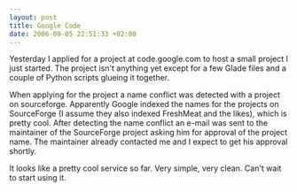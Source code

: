 ```yaml
--- 
layout: post
title: Google Code
date: 2006-09-05 22:51:33 +02:00
---
```

Yesterday I applied for a project at code.google.com to host a small project I just started. The project isn't anything yet except for a few Glade files and a couple of Python scripts glueing it together.

When applying for the project a name conflict was detected with a project on sourceforge.  Apparently Google indexed the names for the projects on SourceForge (I assume they also indexed FreshMeat and the likes), which is pretty cool. After detecting the name conflict an e-mail was sent to the maintainer of the SourceForge project asking him for approval of the project name. The maintainer already contacted me and I expect to get his approval shortly.

It looks like a pretty cool service so far. Very simple, very clean. Can't wait to start using it.
